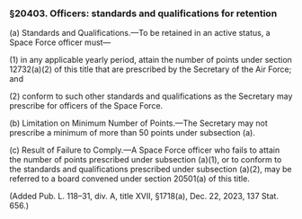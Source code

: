 ### §20403. Officers: standards and qualifications for retention ###

(a) Standards and Qualifications.—To be retained in an active status, a Space Force officer must—

(1) in any applicable yearly period, attain the number of points under section 12732(a)(2) of this title that are prescribed by the Secretary of the Air Force; and

(2) conform to such other standards and qualifications as the Secretary may prescribe for officers of the Space Force.

(b) Limitation on Minimum Number of Points.—The Secretary may not prescribe a minimum of more than 50 points under subsection (a).

(c) Result of Failure to Comply.—A Space Force officer who fails to attain the number of points prescribed under subsection (a)(1), or to conform to the standards and qualifications prescribed under subsection (a)(2), may be referred to a board convened under section 20501(a) of this title.

(Added Pub. L. 118–31, div. A, title XVII, §1718(a), Dec. 22, 2023, 137 Stat. 656.)